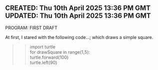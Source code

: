 CREATED: Thu 10th April 2025 13:36 PM GMT  
UPDATED: Thu 10th April 2025 13:36 PM GMT  
-----

PROGRAM: FIRST DRAFT

At first, I stared with the following code...; which draws a simple square.
>>import turtle  
>>for drawSquare in range(1,5):  
>>    turtle.forward(100)  
>>    turtle.left(90)


